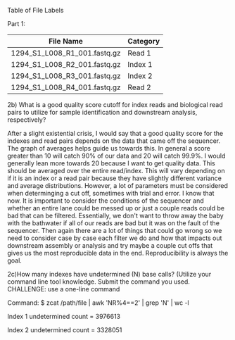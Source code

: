 Table of File Labels

Part 1:

| File Name  | Category |
| ------------- | ------------- |
| 1294_S1_L008_R1_001.fastq.gz  | Read 1 |
| 1294_S1_L008_R2_001.fastq.gz  | Index 1 |
| 1294_S1_L008_R3_001.fastq.gz  | Index 2 |
| 1294_S1_L008_R4_001.fastq.gz  | Read 2 |

2b) What is a good quality score cutoff for index reads and biological read pairs to utilize for sample identification and downstream analysis, respectively?

 After a slight existential crisis, I would say that a good quality score for the indexes and read pairs depends on the data that came off the sequencer. The graph of averages helps guide us towards this. In general a score greater than 10 will catch 90% of our data and 20 will catch 99.9%. I would generally lean more towards 20 because I want to get quality data. This should be averaged over the entire read/index. This will vary depending on if it is an index or a read pair because they have slightly different variance and average distributions. However, a lot of parameters must be considered when determinging a cut off, sometimes with trial and error. I know that now. It is important to consider the conditions of the sequencer and whether an entire lane could be messed up or just a couple reads could be bad that can be filtered. Essentially, we don't want to throw away the baby with the bathwater if all of our reads are bad but it was on the fault of the sequencer. Then again there are a lot of things that could go wrong so we need to consider case by case each filter we do and how that impacts out downstream assembly or analysis and try maybe a couple cut offs that gives us the most reproducible data in the end. Reproducibility is always the goal.

2c)How many indexes have undetermined (N) base calls? (Utilize your command line tool knowledge. Submit the command you used. CHALLENGE: use a one-line command

 Command: $ zcat /path/file | awk 'NR%4==2' | grep 'N' | wc -l
 
 Index 1 undetermined count = 3976613
 
 Index 2 undetermined count = 3328051
